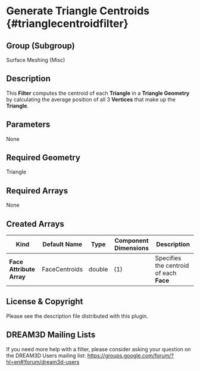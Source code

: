 Generate Triangle Centroids {#trianglecentroidfilter}
============

## Group (Subgroup) ##
Surface Meshing (Misc)

## Description ##
This **Filter** computes the centroid of each **Triangle** in a **Triangle Geometry** by calculating the average position of all 3 **Vertices** that make up the **Triangle**.

## Parameters ##
None

## Required Geometry ##
Triangle

## Required Arrays ##
None

## Created Arrays ##
| Kind | Default Name | Type | Component Dimensions | Description |
|------|--------------|-------------|---------|-----|
| **Face Attribute Array** | FaceCentroids | double | (1) | Specifies the centroid of each **Face** |


## License & Copyright ##

Please see the description file distributed with this plugin.

## DREAM3D Mailing Lists ##

If you need more help with a filter, please consider asking your question on the DREAM3D Users mailing list:
https://groups.google.com/forum/?hl=en#!forum/dream3d-users


